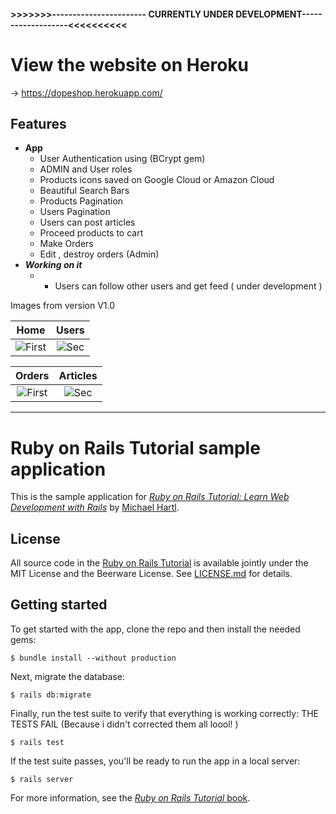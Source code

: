 

#### >>>>>>>----------------------- CURRENTLY UNDER DEVELOPMENT-------------------<<<<<<<<<<


# View the website on Heroku

-> https://dopeshop.herokuapp.com/


## Features
- **App**
  - User Authentication using  (BCrypt gem)
  - ADMIN and User roles 
  - Products icons saved on Google Cloud or Amazon Cloud
  - Beautiful Search Bars
  - Products Pagination 
  - Users Pagination
  - Users can post articles
  - Proceed products to cart
  - Make Orders
  - Edit , destroy orders (Admin)
- _**Working on it**_
  - - Users can follow other users and get feed ( under development )

Images from version V1.0


| Home  | Users
|:-:|:-:|
| ![First](https://user-images.githubusercontent.com/20374208/34919202-10741386-f968-11e7-8b2f-ca622ee25b9f.png) | ![Sec](https://user-images.githubusercontent.com/20374208/34919203-122d1678-f968-11e7-9d14-833a4b0ec6d5.png) |

| Orders  | Articles
|:-:|:-:|
| ![First](https://user-images.githubusercontent.com/20374208/34919204-13275106-f968-11e7-9ba3-316eb500e202.png) | ![Sec](https://user-images.githubusercontent.com/20374208/34919221-680184e4-f968-11e7-9878-0a3dd9f3f501.png) |


---



# Ruby on Rails Tutorial sample application

This is the sample application for
[*Ruby on Rails Tutorial:
Learn Web Development with Rails*](http://www.railstutorial.org/)
by [Michael Hartl](http://www.michaelhartl.com/).

## License

All source code in the [Ruby on Rails Tutorial](http://railstutorial.org/)
is available jointly under the MIT License and the Beerware License. See
[LICENSE.md](LICENSE.md) for details.

## Getting started

To get started with the app, clone the repo and then install the needed gems:

```
$ bundle install --without production
```

Next, migrate the database:

```
$ rails db:migrate
```

Finally, run the test suite to verify that everything is working correctly: THE TESTS FAIL (Because i didn't corrected them all loool! )

```
$ rails test
```

If the test suite passes, you'll be ready to run the app in a local server:

```
$ rails server
```

For more information, see the
[*Ruby on Rails Tutorial* book](http://www.railstutorial.org/book).
